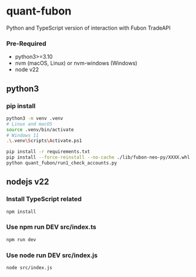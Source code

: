 # quant-fubon

Python and TypeScript version of interaction with Fubon TradeAPI

### Pre-Required

- python3>=3.10
- nvm (macOS, Linux) or nvm-windows (Windows)
- node v22

## python3

### pip install

```bash
python3 -m venv .venv
# Linux and macOS
source .venv/bin/activate
# Windows 11
.\.venv\Scripts\Activate.ps1

pip install -r requirements.txt
pip install --force-reinstall --no-cache ./lib/fubon-neo-py/XXXX.whl
python quant_fubon/run1_check_accounts.py
```

## nodejs v22

### Install TypeScript related

```bash
npm install
```

### Use npm run DEV src/index.ts

```bash
npm run dev
```

### Use node run DEV src/index.js

```bash
node src/index.js
```
